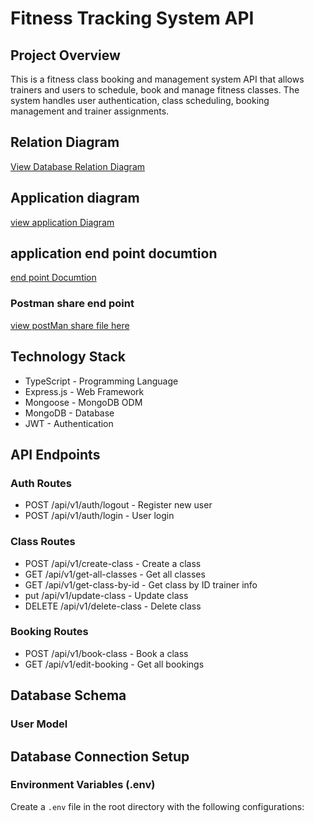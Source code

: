 # Fitness Tracking System API

## Project Overview
This is a fitness class booking and management system API that allows trainers and users to schedule, book and manage fitness classes. The system handles user authentication, class scheduling, booking management and trainer assignments.

## Relation Diagram
[View Database Relation Diagram](https://lucid.app/lucidchart/64630d7c-8d19-4ca1-90a7-cbcc1b1b899b/edit?viewport_loc=68%2C304%2C2217%2C1087%2C0_0&invitationId=inv_45dd631e-07d8-4b7c-b4ea-f7b643eba5cb)
## Application diagram
[view application Diagram](https://lucid.app/lucidchart/bde22bfc-b4cb-4c22-8ef7-038c5662a01e/edit?viewport_loc=-3606%2C-520%2C2740%2C1343%2C0_0&invitationId=inv_0b438628-b8a0-4ba3-bf2a-8a3627d3d65b)
## application end point documtion
[end point Documtion](https://docs.google.com/document/d/1KVronffBZZiTXyuKZWUwG-cFnid1uFIt1H5J__Se5z0/edit?usp=sharing)

### Postman share end point 
[view postMan share file here](https://winbd-team.postman.co/workspace/winbd-team~6fc906d6-772c-4bcf-8493-0399629c3ba6/collection/34518195-19a77fe9-540a-4aeb-8926-460e049bb588?action=share&creator=34518195)

## Technology Stack
- TypeScript - Programming Language
- Express.js - Web Framework
- Mongoose - MongoDB ODM
- MongoDB - Database
- JWT - Authentication


## API Endpoints

### Auth Routes
- POST /api/v1/auth/logout - Register new user
- POST /api/v1/auth/login - User login


### Class Routes 
- POST /api/v1/create-class - Create a class
- GET /api/v1/get-all-classes - Get all classes
- GET /api/v1/get-class-by-id - Get class by ID trainer info
- put /api/v1/update-class - Update class 
- DELETE /api/v1/delete-class - Delete class

### Booking Routes
- POST /api/v1/book-class - Book a class
- GET /api/v1/edit-booking - Get all bookings


## Database Schema

### User Model



## Database Connection Setup

### Environment Variables (.env)
Create a `.env` file in the root directory with the following configurations:
 

 





